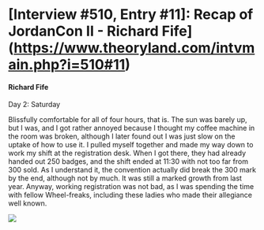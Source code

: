 # [Interview #510, Entry #11]: Recap of JordanCon II - Richard Fife](https://www.theoryland.com/intvmain.php?i=510#11)

#### Richard Fife

Day 2: Saturday

Blissfully comfortable for all of four hours, that is. The sun was barely up, but I was, and I got rather annoyed because I thought my coffee machine in the room was broken, although I later found out I was just slow on the uptake of how to use it. I pulled myself together and made my way down to work my shift at the registration desk. When I got there, they had already handed out 250 badges, and the shift ended at 11:30 with not too far from 300 sold. As I understand it, the convention actually did break the 300 mark by the end, although not by much. It was still a marked growth from last year. Anyway, working registration was not bad, as I was spending the time with fellow Wheel-freaks, including these ladies who made their allegiance well known.

![](http://www.tor.com/images/stories/blogs/10_04/JordanCon-4.jpg)

